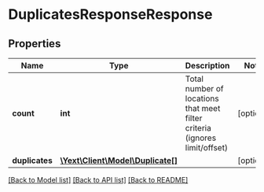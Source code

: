 # DuplicatesResponseResponse

## Properties
Name | Type | Description | Notes
------------ | ------------- | ------------- | -------------
**count** | **int** | Total number of locations that meet filter criteria (ignores limit/offset) | [optional] 
**duplicates** | [**\Yext\Client\Model\Duplicate[]**](Duplicate.md) |  | [optional] 

[[Back to Model list]](../README.md#documentation-for-models) [[Back to API list]](../README.md#documentation-for-api-endpoints) [[Back to README]](../README.md)


